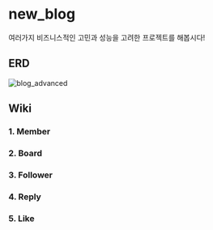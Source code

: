 # new_blog
여러가지 비즈니스적인 고민과 성능을 고려한 프로젝트를 해봅시다!

## ERD

![blog_advanced](https://user-images.githubusercontent.com/77387861/163565003-478c7164-518e-4f53-a5b5-5f648b378caa.png)

## Wiki

### 1. Member

### 2. Board

### 3. Follower

### 4. Reply

### 5. Like
